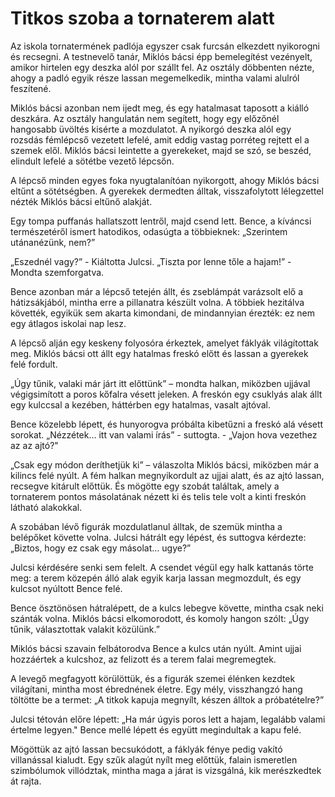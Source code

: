 # Titkos szoba a tornaterem alatt

Az iskola tornatermének padlója egyszer csak furcsán elkezdett nyikorogni és recsegni. A testnevelő tanár, Miklós bácsi épp bemelegítést vezényelt, amikor hirtelen egy deszka alól por szállt fel. Az osztály döbbenten nézte, ahogy a padló egyik része lassan megemelkedik, mintha valami alulról feszítené.

Miklós bácsi azonban nem ijedt meg, és egy hatalmasat taposott a kiálló deszkára.
Az osztály hangulatán nem segített, hogy egy előzőnél hangosabb üvöltés kisérte a mozdulatot. A nyikorgó deszka alól egy rozsdás fémlépcső vezetett lefelé, amit eddig vastag porréteg rejtett el a szemek elől.
Miklós bácsi leintette a gyerekeket, majd se szó, se beszéd, elindult lefelé a sötétbe vezető lépcsőn.

A lépcső minden egyes foka nyugtalanítóan nyikorgott, ahogy Miklós bácsi eltűnt a sötétségben. A gyerekek dermedten álltak, visszafolytott lélegzettel nézték Miklós bácsi eltűnő alakját.

Egy tompa puffanás hallatszott lentről, majd csend lett.
Bence, a kíváncsi természetéről ismert hatodikos, odasúgta a többieknek: „Szerintem utánanézünk, nem?”

„Eszednél vagy?” - Kiáltotta Julcsi. 
„Tiszta por lenne tőle a hajam!” - Mondta szemforgatva.

Bence azonban már a lépcső tetején állt, és zseblámpát varázsolt elő a hátizsákjából, mintha erre a pillanatra készült volna.
A többiek hezitálva követték, egyikük sem akarta kimondani, de mindannyian érezték: ez nem egy átlagos iskolai nap lesz.

A lépcső alján egy keskeny folyosóra érkeztek, amelyet fáklyák világítottak meg. Miklós bácsi ott állt egy hatalmas freskó előtt és lassan a gyerekek felé fordult.

„Úgy tűnik, valaki már járt itt előttünk” – mondta halkan, miközben ujjával végigsimított a poros kőfalra vésett jeleken.
A freskón egy csuklyás alak állt egy kulccsal a kezében, háttérben egy hatalmas, vasalt ajtóval.

Bence közelebb lépett, és hunyorogva próbálta kibetűzni a freskó alá vésett sorokat.
„Nézzétek... itt van valami írás” - suttogta. - „Vajon hova vezethez az az ajtó?"

„Csak egy módon deríthetjük ki” – válaszolta Miklós bácsi, miközben már a kilincs felé nyúlt.
A fém halkan megnyikordult az ujjai alatt, és az ajtó lassan, recsegve kitárult előttük. És mögötte egy szobát találtak, amely a tornaterem pontos másolatának nézett ki és telis tele volt a kinti freskón látható alakokkal.

A szobában lévő figurák mozdulatlanul álltak, de szemük mintha a belépőket követte volna.
Julcsi hátrált egy lépést, és suttogva kérdezte: „Biztos, hogy ez csak egy másolat… ugye?”

Julcsi kérdésére senki sem felelt. A csendet végül egy halk kattanás törte meg: a terem közepén álló alak egyik karja lassan megmozdult, és egy kulcsot nyúltott Bence felé.

Bence ösztönösen hátralépett, de a kulcs lebegve követte, mintha csak neki szánták volna.
Miklós bácsi elkomorodott, és komoly hangon szólt: „Úgy tűnik, választottak valakit közülünk.”

Miklós bácsi szavain felbátorodva Bence a kulcs után nyúlt. Amint ujjai hozzáértek a kulcshoz, az felizott és a terem falai megremegtek.

A levegő megfagyott körülöttük, és a figurák szemei élénken kezdtek világítani, mintha most ébrednének életre. Egy mély, visszhangzó hang töltötte be a termet: „A titkok kapuja megnyílt, készen álltok a próbatételre?”

Julcsi tétován előre lépett: „Ha már úgyis poros lett a hajam, legalább valami értelme legyen." Bence mellé lépett és együtt megindultak a kapu felé. 

Mögöttük az ajtó lassan becsukódott, a fáklyák fénye pedig vakító villanással kialudt. Egy szűk alagút nyílt meg előttük, falain ismeretlen szimbólumok villództak, mintha maga a járat is vizsgálná, kik merészkedtek át rajta.
